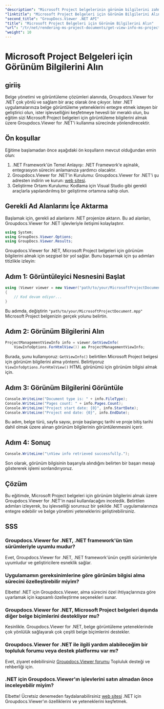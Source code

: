 ```yaml
---
"description": "Microsoft Project belgelerinin görünüm bilgilerini zahmetsizce almak için Groupdocs.Viewer for .NET'i kullanmaya ilişkin kapsamlı öğreticiyi keşfedin."
"linktitle": "Microsoft Project Belgeleri için Görünüm Bilgilerini Alın"
"second_title": "GroupDocs.Viewer .NET API"
"title": "Microsoft Project Belgeleri için Görünüm Bilgilerini Alın"
"url": "/tr/net/rendering-ms-project-documents/get-view-info-ms-project/"
"weight": 10
---
```


# Microsoft Project Belgeleri için Görünüm Bilgilerini Alın

## giriiş
Belge yönetimi ve görüntüleme çözümleri alanında, Groupdocs.Viewer for .NET çok yönlü ve sağlam bir araç olarak öne çıkıyor. İster .NET uygulamalarınıza belge görüntüleme yeteneklerini entegre etmek isteyen bir geliştirici olun, ister işlevselliğini keşfetmeye hevesli bir meraklı olun, bu eğitim sizi Microsoft Project belgeleri için görüntüleme bilgilerini almak üzere Groupdocs.Viewer for .NET'i kullanma sürecinde yönlendirecektir.
## Ön koşullar
Eğitime başlamadan önce aşağıdaki ön koşulların mevcut olduğundan emin olun:
1. .NET Framework'ün Temel Anlayışı: .NET Framework'e aşinalık, entegrasyon sürecini anlamanıza yardımcı olacaktır.
2. Groupdocs.Viewer for .NET'in Kurulumu: Groupdocs.Viewer for .NET'i şu adresten indirin ve kurun: [web sitesi](https://releases.groupdocs.com/viewer/net/).
3. Geliştirme Ortamı Kurulumu: Kodlama için Visual Studio gibi gerekli araçlarla yapılandırılmış bir geliştirme ortamına sahip olun.

## Gerekli Ad Alanlarını İçe Aktarma
Başlamak için, gerekli ad alanlarını .NET projenize aktarın. Bu ad alanları, Groupdocs.Viewer for .NET işlevleriyle iletişimi kolaylaştırır.

```csharp
using System;
using GroupDocs.Viewer.Options;
using GroupDocs.Viewer.Results;
```

Groupdocs.Viewer for .NET, Microsoft Project belgeleri için görünüm bilgilerini almak için sezgisel bir yol sağlar. Bunu başarmak için şu adımları titizlikle izleyin:
## Adım 1: Görüntüleyici Nesnesini Başlat
```csharp
using (Viewer viewer = new Viewer("path/to/your/MicrosoftProjectDocument.mpp"))
{
    // Kod devam ediyor...
}
```
Bu adımda, değiştirin `"path/to/your/MicrosoftProjectDocument.mpp"` Microsoft Project belgenizin gerçek yolunu belirtin.
## Adım 2: Görünüm Bilgilerini Alın
```csharp
ProjectManagementViewInfo info = viewer.GetViewInfo(
    ViewInfoOptions.ForHtmlView()) as ProjectManagementViewInfo;
```
Burada, şunu kullanıyoruz: `GetViewInfo()` belirtilen Microsoft Project belgesi için görünüm bilgilerini alma yöntemi. Belirtiyoruz `ViewInfoOptions.ForHtmlView()` HTML görünümü için görünüm bilgisi almak için.
## Adım 3: Görünüm Bilgilerini Görüntüle
```csharp
Console.WriteLine("Document type is: " + info.FileType);
Console.WriteLine("Pages count: " + info.Pages.Count);
Console.WriteLine("Project start date: {0}", info.StartDate);
Console.WriteLine("Project end date: {0}", info.EndDate);
```
Bu adım, belge türü, sayfa sayısı, proje başlangıç tarihi ve proje bitiş tarihi dahil olmak üzere alınan görünüm bilgilerinin görüntülenmesini içerir.
## Adım 4: Sonuç
```csharp
Console.WriteLine("\nView info retrieved successfully.");
```
Son olarak, görünüm bilgisinin başarıyla alındığını belirten bir başarı mesajı göstererek işlemi sonlandırıyoruz.

## Çözüm
Bu eğitimde, Microsoft Project belgeleri için görünüm bilgilerini almak üzere Groupdocs.Viewer for .NET'in nasıl kullanılacağını inceledik. Belirtilen adımları izleyerek, bu işlevselliği sorunsuz bir şekilde .NET uygulamalarınıza entegre edebilir ve belge yönetimi yeteneklerini geliştirebilirsiniz.
## SSS

### Groupdocs.Viewer for .NET, .NET framework'ün tüm sürümleriyle uyumlu mudur?

Evet, Groupdocs.Viewer for .NET, .NET framework'ünün çeşitli sürümleriyle uyumludur ve geliştiricilere esneklik sağlar.

### Uygulamamın gereksinimlerine göre görünüm bilgisi alma sürecini özelleştirebilir miyim?

Elbette! .NET için Groupdocs.Viewer, alma sürecini özel ihtiyaçlarınıza göre uyarlamak için kapsamlı özelleştirme seçenekleri sunar.

### Groupdocs.Viewer for .NET, Microsoft Project belgeleri dışında diğer belge biçimlerini destekliyor mu?

Kesinlikle. Groupdocs.Viewer for .NET, belge görüntüleme yeteneklerinde çok yönlülük sağlayarak çok çeşitli belge biçimlerini destekler.

### Groupdocs.Viewer for .NET ile ilgili yardım alabileceğim bir topluluk forumu veya destek platformu var mı?

Evet, ziyaret edebilirsiniz [Groupdocs.Viewer forumu](https://forum.groupdocs.com/c/viewer/9) Topluluk desteği ve rehberliği için.

### .NET için Groupdocs.Viewer'ın işlevlerini satın almadan önce inceleyebilir miyim?

Elbette! Ücretsiz denemeden faydalanabilirsiniz [web sitesi](https://releases.groupdocs.com/) .NET için Groupdocs.Viewer'ın özelliklerini ve yeteneklerini keşfetmek.